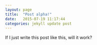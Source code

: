 ```yaml
---
layout: page
title:  "Post alpha!"
date:   2015-07-19 11:17:44
categories: jekyll update post
---
```

If I just write this post like this, will it work?
